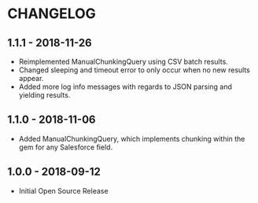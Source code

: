 # CHANGELOG

## 1.1.1 - 2018-11-26

  - Reimplemented ManualChunkingQuery using CSV batch results.
  - Changed sleeping and timeout error to only occur when no new results appear.
  - Added more log info messages with regards to JSON parsing and yielding results.

## 1.1.0 - 2018-11-06

  - Added ManualChunkingQuery, which implements chunking within the gem for any Salesforce field.

## 1.0.0 - 2018-09-12

  - Initial Open Source Release

